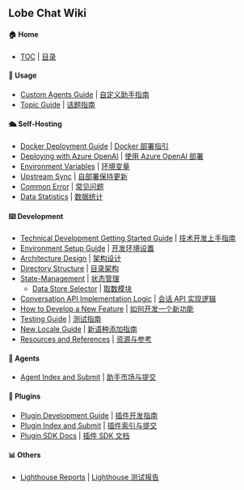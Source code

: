 ## Lobe Chat Wiki

#### 🏠 Home

- [TOC](Home) | [目录](Home)

<!-- DOCS LIST -->

#### 🤯 Usage

- [Custom Agents Guide](https://github.com/lobehub/lobe-chat/wiki/Usage-Agents) | [自定义助手指南](https://github.com/lobehub/lobe-chat/wiki/Usage-Agents.zh-CN)
- [Topic Guide](https://github.com/lobehub/lobe-chat/wiki/Usage-Topics) | [话题指南](https://github.com/lobehub/lobe-chat/wiki/Usage-Topics.zh-CN)

#### 🛳 Self-Hosting

- [Docker Deployment Guide](https://github.com/lobehub/lobe-chat/wiki/Docker-Deployment) | [Docker 部署指引](https://github.com/lobehub/lobe-chat/wiki/Docker-Deployment.zh-CN)
- [Deploying with Azure OpenAI](https://github.com/lobehub/lobe-chat/wiki/Deploy-with-Azure-OpenAI) | [使用 Azure OpenAI 部署](https://github.com/lobehub/lobe-chat/wiki/Deploy-with-Azure-OpenAI.zh-CN)
- [Environment Variables](https://github.com/lobehub/lobe-chat/wiki/Environment-Variable) | [环境变量](https://github.com/lobehub/lobe-chat/wiki/Environment-Variable.zh-CN)
- [Upstream Sync](https://github.com/lobehub/lobe-chat/wiki/Upstream-Sync) | [自部署保持更新](https://github.com/lobehub/lobe-chat/wiki/Upstream-Sync.zh-CN)
- [Common Error](https://github.com/lobehub/lobe-chat/wiki/Common-Error) | [常见问题](https://github.com/lobehub/lobe-chat/wiki/Common-Error.zh-CN)
- [Data Statistics](https://github.com/lobehub/lobe-chat/wiki/Analytics) | [数据统计](https://github.com/lobehub/lobe-chat/wiki/Analytics.zh-CN)

#### ⌨️ Development

- [Technical Development Getting Started Guide](https://github.com/lobehub/lobe-chat/wiki/index) | [技术开发上手指南](https://github.com/lobehub/lobe-chat/wiki/index.zh-CN)
- [Environment Setup Guide](https://github.com/lobehub/lobe-chat/wiki/Setup-Development) | [开发环境设置](https://github.com/lobehub/lobe-chat/wiki/Setup-Development.zh-CN)
- [Architecture Design](https://github.com/lobehub/lobe-chat/wiki/Architecture) | [架构设计](https://github.com/lobehub/lobe-chat/wiki/Architecture.zh-CN)
- [Directory Structure](https://github.com/lobehub/lobe-chat/wiki/Folder-Structure) | [目录架构](https://github.com/lobehub/lobe-chat/wiki/Folder-Structure.zh-CN)
- [State-Management](https://github.com/lobehub/lobe-chat/wiki/State-Management) | [状态管理](https://github.com/lobehub/lobe-chat/wiki/State-Management.zh-CN)
  - [Data Store Selector](https://github.com/lobehub/lobe-chat/wiki/State-Management/Selectors) | [取数模块](https://github.com/lobehub/lobe-chat/wiki/State-Management/Selectors.zh-CN)
- [Conversation API Implementation Logic](https://github.com/lobehub/lobe-chat/wiki/Chat-API) | [会话 API 实现逻辑](https://github.com/lobehub/lobe-chat/wiki/Chat-API.zh-CN)
- [How to Develop a New Feature](https://github.com/lobehub/lobe-chat/wiki/Feature-Development) | [如何开发一个新功能](https://github.com/lobehub/lobe-chat/wiki/Feature-Development.zh-CN)
- [Testing Guide](https://github.com/lobehub/lobe-chat/wiki/Test) | [测试指南](https://github.com/lobehub/lobe-chat/wiki/Test.zh-CN)
- [New Locale Guide](https://github.com/lobehub/lobe-chat/wiki/Add-New-Locale) | [新语种添加指南](https://github.com/lobehub/lobe-chat/wiki/Add-New-Locale.zh-CN)
- [Resources and References](https://github.com/lobehub/lobe-chat/wiki/Resources) | [资源与参考](https://github.com/lobehub/lobe-chat/wiki/Resources.zh-CN)

#### 🤖 Agents

- [Agent Index and Submit](https://github.com/lobehub/lobe-chat-agents) | [助手市场与提交](https://github.com/lobehub/lobe-chat-agents/blob/main/README.zh-CN.md)

#### 🧩 Plugins

- [Plugin Development Guide](https://github.com/lobehub/lobe-chat/wiki/Plugin-Development) | [插件开发指南](https://github.com/lobehub/lobe-chat/wiki/Plugin-Development.zh-CN)
- [Plugin Index and Submit](https://github.com/lobehub/lobe-chat-plugins) | [插件索引与提交](https://github.com/lobehub/lobe-chat-plugins/blob/main/README.zh-CN.md)
- [Plugin SDK Docs](https://chat-plugin-sdk.lobehub.com) | [插件 SDK 文档](https://chat-plugin-sdk.lobehub.com)

#### 📊 Others

- [Lighthouse Reports](https://github.com/lobehub/lobe-chat/wiki/Lighthouse) | [Lighthouse 测试报告](https://github.com/lobehub/lobe-chat/wiki/Lighthouse.zh-CN)

 <!-- DOCS LIST -->

<!-- LINK GROUP -->
